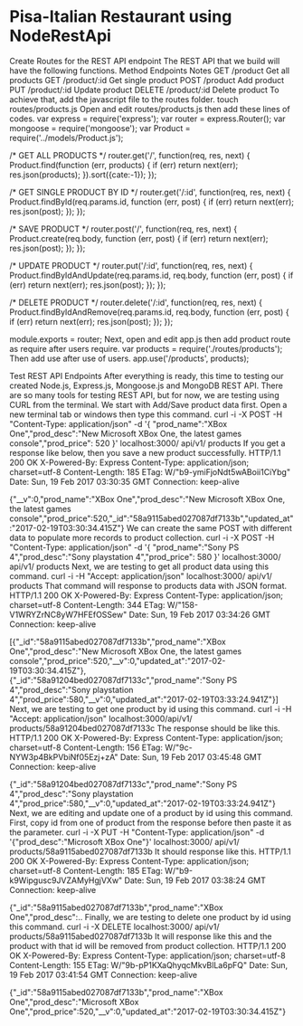 # Pisa-Italian Restaurant using NodeRestApi 


Create Routes for the REST API endpoint
The REST API that we build will have the following functions.
Method	Endpoints	Notes
GET	 /product	Get all products
GET	 /product/:id	Get single product
POST	 /product	Add product
PUT	 /product/:id	Update product
DELETE	 /product/:id	Delete product
To achieve that, add the javascript file to the routes folder.
touch routes/products.js
Open and edit routes/products.js then add these lines of codes.
var express = require('express');
var router = express.Router();
var mongoose = require('mongoose');
var Product = require('../models/Product.js');

/* GET ALL PRODUCTS */
router.get('/', function(req, res, next) {
  Product.find(function (err, products) {
    if (err) return next(err);
    res.json(products);
  }).sort({cate:-1});
});

/* GET SINGLE PRODUCT BY ID */
router.get('/:id', function(req, res, next) {
  Product.findById(req.params.id, function (err, post) {
    if (err) return next(err);
    res.json(post);
  });
});

/* SAVE PRODUCT */
router.post('/', function(req, res, next) {
  Product.create(req.body, function (err, post) {
    if (err) return next(err);
    res.json(post);
  });
});

/* UPDATE PRODUCT */
router.put('/:id', function(req, res, next) {
  Product.findByIdAndUpdate(req.params.id, req.body, function (err, post) {
    if (err) return next(err);
    res.json(post);
  });
});

/* DELETE PRODUCT */
router.delete('/:id', function(req, res, next) {
  Product.findByIdAndRemove(req.params.id, req.body, function (err, post) {
    if (err) return next(err);
    res.json(post);
  });
});

module.exports = router;
Next, open and edit app.js then add product route as require after users require.
var products = require('./routes/products');
Then add use after use of users.
app.use('/products', products);
 

Test REST API Endpoints
After everything is ready, this time to testing our created Node.js, Express.js, Mongoose.js and MongoDB REST API. There are so many tools for testing REST API, but for now, we are testing using CURL from the terminal.
We start with Add/Save product data first. Open a new terminal tab or windows then type this command.
curl -i -X POST -H "Content-Type: application/json" -d '{ "prod_name":"XBox One","prod_desc":"New Microsoft XBox One, the latest games console","prod_price": 520 }' localhost:3000/ api/v1/ products
If you get a response like below, then you save a new product successfully.
HTTP/1.1 200 OK
X-Powered-By: Express
Content-Type: application/json; charset=utf-8
Content-Length: 185
ETag: W/"b9-ymiFjoNdt5wABoii1CiYbg"
Date: Sun, 19 Feb 2017 03:30:35 GMT
Connection: keep-alive

{"__v":0,"prod_name":"XBox One","prod_desc":"New Microsoft XBox One, the latest games console","prod_price":520,"_id":"58a9115abed027087df7133b","updated_at":"2017-02-19T03:30:34.415Z"}
We can create the same POST with different data to populate more records to product collection.
curl -i -X POST -H "Content-Type: application/json" -d '{ "prod_name":"Sony PS 4","prod_desc":"Sony playstation 4","prod_price": 580 }' localhost:3000/ api/v1/ products
Next, we are testing to get all product data using this command.
curl -i -H "Accept: application/json" localhost:3000/ api/v1/ products
That command will response to products data with JSON format.
HTTP/1.1 200 OK
X-Powered-By: Express
Content-Type: application/json; charset=utf-8
Content-Length: 344
ETag: W/"158-V1WRYZrNC8yW7HFEfOSSew"
Date: Sun, 19 Feb 2017 03:34:26 GMT
Connection: keep-alive

[{"_id":"58a9115abed027087df7133b","prod_name":"XBox One","prod_desc":"New Microsoft XBox One, the latest games console","prod_price":520,"__v":0,"updated_at":"2017-02-19T03:30:34.415Z"},{"_id":"58a91204bed027087df7133c","prod_name":"Sony PS 4","prod_desc":"Sony playstation 4","prod_price":580,"__v":0,"updated_at":"2017-02-19T03:33:24.941Z"}]
Next, we are testing to get one product by id using this command.
curl -i -H "Accept: application/json" localhost:3000/api/v1/ products/58a91204bed027087df7133c
The response should be like this.
HTTP/1.1 200 OK
X-Powered-By: Express
Content-Type: application/json; charset=utf-8
Content-Length: 156
ETag: W/"9c-NYW3p4BkPVbiNf05Ezj+zA"
Date: Sun, 19 Feb 2017 03:45:48 GMT
Connection: keep-alive

{"_id":"58a91204bed027087df7133c","prod_name":"Sony PS 4","prod_desc":"Sony playstation 4","prod_price":580,"__v":0,"updated_at":"2017-02-19T03:33:24.941Z"}
Next, we are editing and update one of a product by id using this command. First, copy id from one of product from the response before then paste it as the parameter.
curl -i -X PUT -H "Content-Type: application/json" -d '{"prod_desc":"Microsoft XBox One"}' localhost:3000/ api/v1/ products/58a9115abed027087df7133b
It should response like this.
HTTP/1.1 200 OK
X-Powered-By: Express
Content-Type: application/json; charset=utf-8
Content-Length: 185
ETag: W/"b9-k9Wipgusc9JVZAMyHgjVXw"
Date: Sun, 19 Feb 2017 03:38:24 GMT
Connection: keep-alive

{"_id":"58a9115abed027087df7133b","prod_name":"XBox One","prod_desc":..
Finally, we are testing to delete one product by id using this command.
curl -i -X DELETE localhost:3000/ api/v1/ products/58a9115abed027087df7133b
It will response like this and the product with that id will be removed from product collection.
HTTP/1.1 200 OK
X-Powered-By: Express
Content-Type: application/json; charset=utf-8
Content-Length: 155
ETag: W/"9b-pP1KXaQhyqcMkvBlLa6pFQ"
Date: Sun, 19 Feb 2017 03:41:54 GMT
Connection: keep-alive

{"_id":"58a9115abed027087df7133b","prod_name":"XBox One","prod_desc":"Microsoft XBox One","prod_price":520,"__v":0,"updated_at":"2017-02-19T03:30:34.415Z"}

